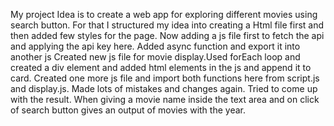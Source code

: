 My project Idea is to create a web app for exploring different movies using search button.
For that I structured my idea into creating a Html file first and then added few styles for the page.
Now adding a js file first to fetch the api and applying the api key here.
Added async function and export it into another js
Created new js file for movie display.Used forEach loop and created a div element and added html elements in the js and append it to card.
Created one more js file and import both functions here from script.js and display.js. 
Made lots of mistakes and changes again. Tried to come up with the result.
When giving a movie name  inside the text area and on click of search button gives an output  of movies with the year.


